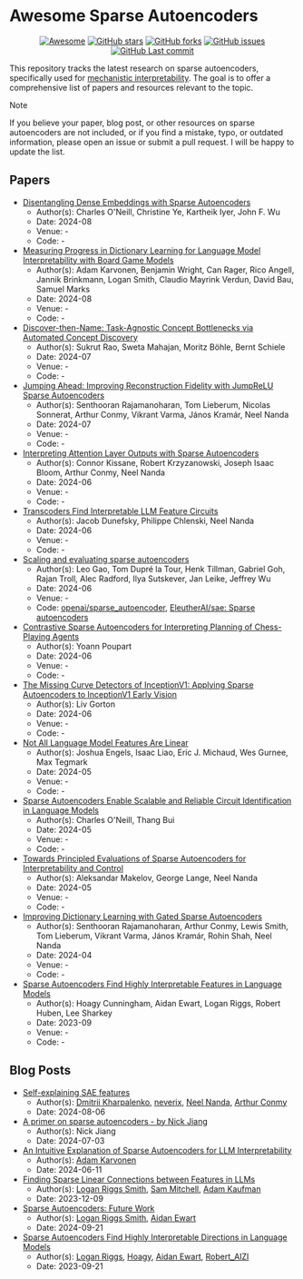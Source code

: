 # Awesome Sparse Autoencoders

<p align="center">
<a href=""> <img src="https://awesome.re/badge-flat.svg" alt="Awesome"></a>
<a href=""> <img src="https://img.shields.io/github/stars/chrisliu298/awesome-sparse-autoencoders?style=flat-square&logo=github" alt="GitHub stars"></a>
<a href=""> <img src="https://img.shields.io/github/forks/chrisliu298/awesome-sparse-autoencoders?style=flat-square&logo=github" alt="GitHub forks"></a>
<a href=""> <img src="https://img.shields.io/github/issues/chrisliu298/awesome-sparse-autoencoders?style=flat-square&logo=github" alt="GitHub issues"></a>
<a href=""> <img src="https://img.shields.io/github/last-commit/chrisliu298/awesome-sparse-autoencoders?style=flat-square&logo=github" alt="GitHub Last commit"></a>
</p>

This repository tracks the latest research on sparse autoencoders, specifically used for [mechanistic interpretability](https://www.neelnanda.io/mechanistic-interpretability/quickstart). The goal is to offer a comprehensive list of papers and resources relevant to the topic.

> [!NOTE]
> If you believe your paper, blog post, or other resources on sparse autoencoders are not included, or if you find a mistake, typo, or outdated information, please open an issue or submit a pull request. I will be happy to update the list.

## Papers

- [Disentangling Dense Embeddings with Sparse Autoencoders](https://arxiv.org/abs/2408.00657)
  - Author(s): Charles O'Neill, Christine Ye, Kartheik Iyer, John F. Wu
  - Date: 2024-08
  - Venue: -
  - Code: -
- [Measuring Progress in Dictionary Learning for Language Model Interpretability with Board Game Models](https://arxiv.org/abs/2408.00113)
  - Author(s): Adam Karvonen, Benjamin Wright, Can Rager, Rico Angell, Jannik Brinkmann, Logan Smith, Claudio Mayrink Verdun, David Bau, Samuel Marks
  - Date: 2024-08
  - Venue: -
  - Code: -
- [Discover-then-Name: Task-Agnostic Concept Bottlenecks via Automated Concept Discovery](https://arxiv.org/abs/2407.14499)
  - Author(s): Sukrut Rao, Sweta Mahajan, Moritz Böhle, Bernt Schiele
  - Date: 2024-07
  - Venue: -
  - Code: -
- [Jumping Ahead: Improving Reconstruction Fidelity with JumpReLU Sparse Autoencoders](https://arxiv.org/abs/2407.14435)
  - Author(s): Senthooran Rajamanoharan, Tom Lieberum, Nicolas Sonnerat, Arthur Conmy, Vikrant Varma, János Kramár, Neel Nanda
  - Date: 2024-07
  - Venue: -
  - Code: -
- [Interpreting Attention Layer Outputs with Sparse Autoencoders](https://arxiv.org/abs/2406.17759)
  - Author(s): Connor Kissane, Robert Krzyzanowski, Joseph Isaac Bloom, Arthur Conmy, Neel Nanda
  - Date: 2024-06
  - Venue: -
  - Code: -
- [Transcoders Find Interpretable LLM Feature Circuits](https://arxiv.org/abs/2406.11944)
  - Author(s): Jacob Dunefsky, Philippe Chlenski, Neel Nanda
  - Date: 2024-06
  - Venue: -
  - Code: -
- [Scaling and evaluating sparse autoencoders](https://arxiv.org/abs/2406.04093)
  - Author(s): Leo Gao, Tom Dupré la Tour, Henk Tillman, Gabriel Goh, Rajan Troll, Alec Radford, Ilya Sutskever, Jan Leike, Jeffrey Wu
  - Date: 2024-06
  - Venue: -
  - Code: [openai/sparse\_autoencoder](https://github.com/openai/sparse_autoencoder), [EleutherAI/sae: Sparse autoencoders](https://github.com/EleutherAI/sae)
- [Contrastive Sparse Autoencoders for Interpreting Planning of Chess-Playing Agents](https://arxiv.org/abs/2406.04028)
  - Author(s): Yoann Poupart
  - Date: 2024-06
  - Venue: -
  - Code: -
- [The Missing Curve Detectors of InceptionV1: Applying Sparse Autoencoders to InceptionV1 Early Vision](https://arxiv.org/abs/2406.03662)
  - Author(s): Liv Gorton
  - Date: 2024-06
  - Venue: -
  - Code: -
- [Not All Language Model Features Are Linear](https://arxiv.org/abs/2405.14860)
  - Author(s): Joshua Engels, Isaac Liao, Eric J. Michaud, Wes Gurnee, Max Tegmark
  - Date: 2024-05
  - Venue: -
  - Code: -
- [Sparse Autoencoders Enable Scalable and Reliable Circuit Identification in Language Models](https://arxiv.org/abs/2405.12522)
  - Author(s): Charles O'Neill, Thang Bui
  - Date: 2024-05
  - Venue: -
  - Code: -
- [Towards Principled Evaluations of Sparse Autoencoders for Interpretability and Control](https://arxiv.org/abs/2405.08366)
  - Author(s): Aleksandar Makelov, George Lange, Neel Nanda
  - Date: 2024-05
  - Venue: -
  - Code: -
- [Improving Dictionary Learning with Gated Sparse Autoencoders](https://arxiv.org/abs/2404.16014)
  - Author(s): Senthooran Rajamanoharan, Arthur Conmy, Lewis Smith, Tom Lieberum, Vikrant Varma, János Kramár, Rohin Shah, Neel Nanda
  - Date: 2024-04
  - Venue: -
  - Code: -
- [Sparse Autoencoders Find Highly Interpretable Features in Language Models](https://arxiv.org/abs/2309.08600)
  - Author(s): Hoagy Cunningham, Aidan Ewart, Logan Riggs, Robert Huben, Lee Sharkey
  - Date: 2023-09
  - Venue: -
  - Code: -

## Blog Posts

- [Self-explaining SAE features](https://www.lesswrong.com/posts/8ev6coxChSWcxCDy8/self-explaining-sae-features)
  - Author(s): [Dmitrii Kharpalenko](https://www.lesswrong.com/users/dmitrii-kharlapenko?from=post_header), [neverix](https://www.lesswrong.com/users/neverix?from=post_header), [Neel Nanda](https://www.lesswrong.com/users/neel-nanda-1?from=post_header), [Arthur Conmy](https://www.lesswrong.com/users/arthur-conmy?from=post_header)
  - Date: 2024-08-06
- [A primer on sparse autoencoders - by Nick Jiang](https://nickjiang.substack.com/p/a-primer-on-sparse-autoencoders)
  - Author(s): Nick Jiang
  - Date: 2024-07-03
- [An Intuitive Explanation of Sparse Autoencoders for LLM Interpretability](https://adamkarvonen.github.io/machine_learning/2024/06/11/sae-intuitions.html)
  - Author(s): [Adam Karvonen](https://adamkarvonen.github.io/)
  - Date: 2024-06-11
- [Finding Sparse Linear Connections between Features in LLMs](https://www.alignmentforum.org/posts/7fxusXdkMNmAhkAfc/finding-sparse-linear-connections-between-features-in-llms)
  - Author(s): [Logan Riggs Smith](https://www.alignmentforum.org/users/elriggs), [Sam Mitchell](https://www.alignmentforum.org/users/sam-mitchell), [Adam Kaufman](https://www.alignmentforum.org/users/eccentricity)
  - Date: 2023-12-09
- [Sparse Autoencoders: Future Work](https://www.alignmentforum.org/posts/CkFBMG6A9ytkiXBDM/sparse-autoencoders-future-work)
  - Author(s): [Logan Riggs Smith](https://www.alignmentforum.org/users/elriggs), [Aidan Ewart](https://www.alignmentforum.org/users/aidan-ewart)
  - Date: 2024-09-21
- [Sparse Autoencoders Find Highly Interpretable Directions in Language Models](https://www.lesswrong.com/posts/Qryk6FqjtZk9FHHJR/sparse-autoencoders-find-highly-interpretable-directions-in)
  - Author(s): [Logan Riggs](https://www.lesswrong.com/users/elriggs), [Hoagy](https://www.lesswrong.com/users/hoagy), [Aidan Ewart](https://www.lesswrong.com/users/aidan-ewart), [Robert_AIZI](https://www.lesswrong.com/users/robert_aizi)
  - Date: 2023-09-21
